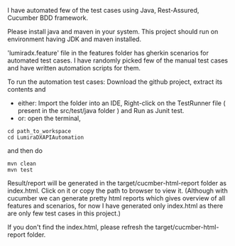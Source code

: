 I have automated few of the test cases using Java, Rest-Assured, Cucumber BDD framework.

Please install java and maven in your system. This project should run on environment having JDK and maven installed.

'lumiradx.feature' file in the features folder has gherkin scenarios for automated test cases. I have randomly picked few of the manual test cases and have written automation scripts for them.

To run the automation test cases:
Download the github project, extract its contents and
* either:
Import the folder into an IDE, Right-click on the TestRunner file ( present in the src/test/java folder ) and Run as Junit test.
* or:
open the terminal, 

```
cd path_to_workspace
cd LumiraDXAPIAutomation 
```
and then do 

```
mvn clean
mvn test
```

Result/report will be generated in the target/cucmber-html-report folder as index.html. Click on it or copy the path to browser to view it. (Although with cucumber we can generate pretty html reports which gives overview of all features and scenarios, for now I have generated only index.html as there are only few test cases in this project.) 

If you don't find the index.html, please refresh the target/cucmber-html-report folder.

